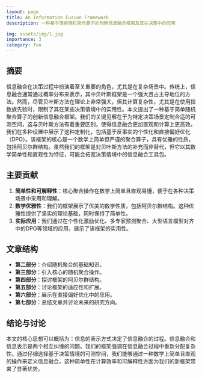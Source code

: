 ```yaml
---
layout: page
title: An Information Fusion Framework
description: 一种基于简单随机聚合算子的创新信息融合框架及其在决策中的应用

img: assets/img/1.jpg
importance: 3
category: fun
---
```


## 摘要

信息融合在决策过程中扮演着至关重要的角色，尤其是在复杂场景中。传统上，信息融合通常通过概率分布来表示，其中贝叶斯框架是一个强大且占主导地位的方法。然而，尽管贝叶斯方法在理论上非常强大，但其计算复杂性，尤其是在使用指数族先验时，限制了其在某些决策情境中的实用性。本文提出了一种基于简单随机聚合算子的创新信息融合框架。我们的关键见解在于为特定决策场景定制合适的可测空间，这与贝叶斯方法有着重要区别，使得信息融合更加直观和计算上更高效。我们在多种设置中展示了这种定制化，包括基于反事实的个性化和直接偏好优化（DPO）。该框架的核心是一个数学上简单但严谨的聚合算子，具有优雅的性质，包括阿贝尔群结构。虽然我们的框架是对贝叶斯方法的补充而非替代，但它以其数学简单性和直观性为特征，可能会拓宽决策情境中的信息融合工具包。

## 主要贡献

1. **简单性和可解释性**：核心聚合操作在数学上简单且直观易懂，便于在各种决策场景中采用和理解。
2. **数学优雅性**：我们的框架展示了优美的数学性质，包括阿贝尔群结构。这种优雅性提供了坚实的理论基础，同时保持了简单性。
3. **实际应用**：我们通过在个性化激励优化、多专家预测聚合、大型语言模型对齐中的DPO等领域的应用，展示了该框架的实用性。

## 文章结构

- **第二部分**：介绍随机聚合的基础知识。
- **第三部分**：引入核心的随机聚合操作。
- **第四部分**：探讨框架的阿贝尔群结构。
- **第五部分**：讨论框架的适应性和扩展。
- **第六部分**：展示在直接偏好优化中的应用。
- **第七部分**：总结文章并讨论未来的研究方向。

## 结论与讨论

本文的核心思想可以概括为：信息的表示方式决定了信息融合的过程。信息融合和信息表示是两个相互纠缠的问题。我们的框架强调在信息融合过程中重新分配复杂性。通过仔细选择基于决策情境的可测空间，我们能够通过一种数学上简单且直观的操作来定义信息融合。这种简单性在计算效率和可解释性方面为我们的新框架带来了显著优势。
